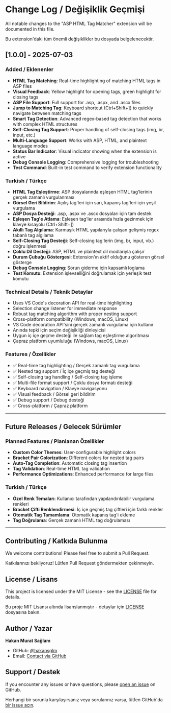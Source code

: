 # Change Log / Değişiklik Geçmişi

All notable changes to the "ASP HTML Tag Matcher" extension will be documented in this file.

Bu extension'daki tüm önemli değişiklikler bu dosyada belgelenecektir.

## [1.0.0] - 2025-07-03

### Added / Eklenenler
- **HTML Tag Matching**: Real-time highlighting of matching HTML tags in ASP files
- **Visual Feedback**: Yellow highlight for opening tags, green highlight for closing tags  
- **ASP File Support**: Full support for .asp, .aspx, and .ascx files
- **Jump to Matching Tag**: Keyboard shortcut (Ctrl+Shift+]) to quickly navigate between matching tags
- **Smart Tag Detection**: Advanced regex-based tag detection that works with complex HTML structures
- **Self-Closing Tag Support**: Proper handling of self-closing tags (img, br, input, etc.)
- **Multi-Language Support**: Works with ASP, HTML, and plaintext language modes
- **Status Bar Indicator**: Visual indicator showing when the extension is active
- **Debug Console Logging**: Comprehensive logging for troubleshooting
- **Test Command**: Built-in test command to verify extension functionality

### Turkish / Türkçe
- **HTML Tag Eşleştirme**: ASP dosyalarında eşleşen HTML tag'lerinin gerçek zamanlı vurgulanması
- **Görsel Geri Bildirim**: Açılış tag'leri için sarı, kapanış tag'leri için yeşil vurgulama
- **ASP Dosya Desteği**: .asp, .aspx ve .ascx dosyaları için tam destek
- **Eşleşen Tag'e Atlama**: Eşleşen tag'ler arasında hızla gezinmek için klavye kısayolu (Ctrl+Shift+])
- **Akıllı Tag Algılama**: Karmaşık HTML yapılarıyla çalışan gelişmiş regex tabanlı tag algılama
- **Self-Closing Tag Desteği**: Self-closing tag'lerin (img, br, input, vb.) doğru işlenmesi
- **Çoklu Dil Desteği**: ASP, HTML ve plaintext dil modlarıyla çalışır
- **Durum Çubuğu Göstergesi**: Extension'ın aktif olduğunu gösteren görsel gösterge
- **Debug Console Logging**: Sorun giderme için kapsamlı loglama
- **Test Komutu**: Extension işlevselliğini doğrulamak için yerleşik test komutu

### Technical Details / Teknik Detaylar
- Uses VS Code's decoration API for real-time highlighting
- Selection change listener for immediate response
- Robust tag matching algorithm with proper nesting support
- Cross-platform compatibility (Windows, macOS, Linux)
- VS Code decoration API'sini gerçek zamanlı vurgulama için kullanır
- Anında tepki için seçim değişikliği dinleyicisi
- Uygun iç içe geçme desteği ile sağlam tag eşleştirme algoritması
- Çapraz platform uyumluluğu (Windows, macOS, Linux)

### Features / Özellikler
- ✅ Real-time tag highlighting / Gerçek zamanlı tag vurgulama
- ✅ Nested tag support / İç içe geçmiş tag desteği
- ✅ Self-closing tag handling / Self-closing tag işleme
- ✅ Multi-file format support / Çoklu dosya formatı desteği
- ✅ Keyboard navigation / Klavye navigasyonu
- ✅ Visual feedback / Görsel geri bildirim
- ✅ Debug support / Debug desteği
- ✅ Cross-platform / Çapraz platform

---

## Future Releases / Gelecek Sürümler

### Planned Features / Planlanan Özellikler
- **Custom Color Themes**: User-configurable highlight colors
- **Bracket Pair Colorization**: Different colors for nested tag pairs
- **Auto-Tag Completion**: Automatic closing tag insertion
- **Tag Validation**: Real-time HTML tag validation
- **Performance Optimizations**: Enhanced performance for large files

### Turkish / Türkçe
- **Özel Renk Temaları**: Kullanıcı tarafından yapılandırılabilir vurgulama renkleri
- **Bracket Çifti Renklendirmesi**: İç içe geçmiş tag çiftleri için farklı renkler
- **Otomatik Tag Tamamlama**: Otomatik kapanış tag'i ekleme
- **Tag Doğrulama**: Gerçek zamanlı HTML tag doğrulaması

---

## Contributing / Katkıda Bulunma

We welcome contributions! Please feel free to submit a Pull Request.

Katkılarınızı bekliyoruz! Lütfen Pull Request göndermekten çekinmeyin.

## License / Lisans

This project is licensed under the MIT License - see the [LICENSE](LICENSE) file for details.

Bu proje MIT Lisansı altında lisanslanmıştır - detaylar için [LICENSE](LICENSE) dosyasına bakın.

## Author / Yazar

**Hakan Murat Sağlam**
- GitHub: [@hakansglm](https://github.com/hakansglm)
- Email: [Contact via GitHub](https://github.com/hakansglm)

## Support / Destek

If you encounter any issues or have questions, please [open an issue](https://github.com/hakansglm/asp-html-tag-matcher/issues) on GitHub.

Herhangi bir sorunla karşılaşırsanız veya sorularınız varsa, lütfen GitHub'da [bir issue açın](https://github.com/hakansglm/asp-html-tag-matcher/issues).

